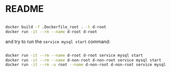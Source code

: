 # README

```bash

docker build -f .Dockerfile_root . -t d-root
docker run -it --rm --name d-root d-root

```

and try to run the `service mysql start` command:

```bash

docker run -it --rm --name d-root d-root service mysql start
docker run -it --rm --name d-non-root d-non-root service mysql start
docker run -it --rm -u root --name d-non-root d-non-root service mysql start

```
